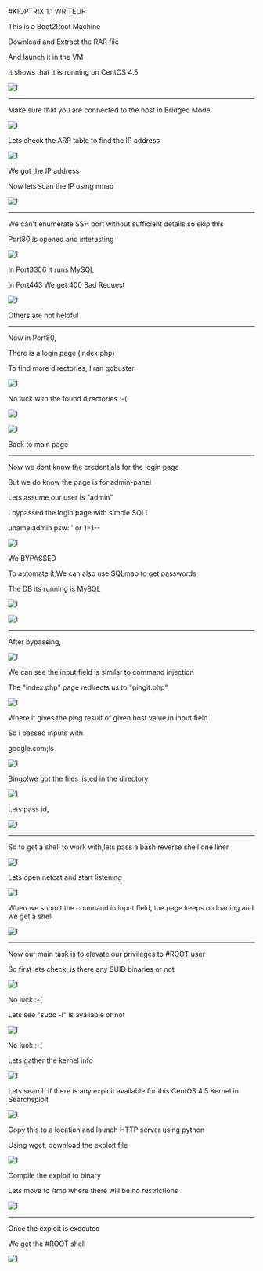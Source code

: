 #KIOPTRIX 1.1 WRITEUP

This is a Boot2Root Machine

Download and Extract the RAR file

And launch it in the VM

It shows that it is running on CentOS 4.5

![I](pics/1.png)

-----

Make sure that you are connected to the host in Bridged Mode

![I](pics/2.png)

Lets check the ARP table to find the IP address

![I](pics/3.png)

We got the IP address

Now lets scan the IP using nmap

![I](pics/4.png)

-----

We can't enumerate SSH port without sufficient details,so skip this

Port80 is opened and interesting

![I](pics/5.png)

In Port3306 it runs MySQL

In Port443 We get 400 Bad Request

![I](pics/6.png)

Others are not helpful

-----

Now in Port80,

There is a login page (index.php)

To find more directories, I ran gobuster 

![I](pics/7.png)

No luck  with the found directories :-(

![I](pics/8.png)

![I](pics/9.png)

Back to main page

-----

Now we dont know the credentials for the login page

But we do know the page is for admin-panel

Lets assume our user is "admin"

I bypassed the login page with simple SQLi

uname:admin
psw: ' or 1=1-- 

![I](pics/12.png)

We BYPASSED

To automate it,We can also use SQLmap to get passwords

The DB its running is MySQL

![I](pics/10.png)

![I](pics/11.png)

-----

After bypassing,

![I](pics/13.png)

We can see the input field is similar to command injection

The "index.php" page redirects us to "pingit.php"

![I](pics/14.png)

Where it gives the ping result of given host value in input field

So i passed inputs with

google.com;ls

![I](pics/15.png)

Bingo!we got the files listed in the directory

![I](pics/16.png)

Lets pass id,

![I](pics/17.png)

-----

So to get a shell to work with,lets pass a bash reverse shell one liner

![I](pics/18.png)

Lets open netcat and start listening

![I](pics/19.png)

When we submit the command in input field, the page keeps on loading and we get a shell

![I](pics/20.png)

----

Now our main task is to elevate our privileges to #ROOT user

So first lets check ,is there any SUID binaries or not

![I](pics/21.png)

No luck :-(

Lets see "sudo -l" is available or not

![I](pics/22.png)

No luck :-(


Lets gather the kernel info

![I](pics/23.png)

Lets search if there is any exploit available for this CentOS 4.5 Kernel in Searchsploit

![I](pics/24.png)

Copy this to a location and launch HTTP server using python

Using wget, download the exploit file

![I](pics/25.png)

Compile the exploit to binary

Lets move to /tmp where there will be no restrictions

![I](pics/26.png)

-----

Once the exploit is executed

We get the #ROOT shell

![I](pics/27.png)



